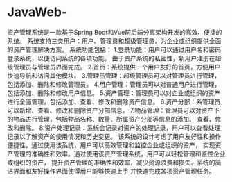 # JavaWeb-
资产管理系统是一款基于Spring Boot和Vue前后端分离架构开发的高效、便捷的系统。
系统支持三类用户：用户、管理员和超级管理员，为企业或组织提供全面的资产管理解决方案。
系统功能包括：
1.登录功能：用户可以通过用户名和密码登录系统，以便访问系统的各项功能。
                    由于资产系统的私密性，新用户注册在超级管理员与管理员界面完成。
2.首页：系统提供一个用户友好的首页，方便用户快速导航和访问其他模块。
3.管理员管理：超级管理员可以对管理员进行管理，包括添加、删除和修改管理员。
4.用户管理：管理员可以对普通用户进行管理，包括添加、删除和修改用户信息。
5.资产管理：管理员可以对企业或组织的资产进行全面管理，包括添加、查看、修改和删除资产信息。
6.资产分部：系管理员可以新增、查看、修改和删除资产分部信息。
7.物品管理：管理员可以对资产下的物品进行管理，包括物品名称、数量、所属资产分部等信息的添加、
查看、修改和删除。
8.资产处理记录：系统会记录对资产的处理记录，用户可以查看处理记录以了解资产的使用情况和历史变更。
该系统的设计考虑了用户友好性和操作便捷性，通过使用该系统，用户可以高效管理和监控企业或组织的资产，
实现资产管理的准确性和效率。通过使用该资产管理系统，用户可以轻松管理和监控企业或组织的资产，
提升资产管理的准确性和效率，减少资源浪费和损失。系统的简洁界面和友好操作界面使得用户能够快速上手
并快速完成各项资产管理任务。
